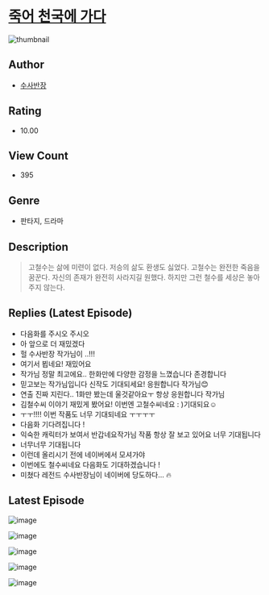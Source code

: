 # [죽어 천국에 가다](https://comic.naver.com/bestChallenge/list?titleId=810198)
![thumbnail](https://image-comic.pstatic.net/user_contents_data/challenge_comic/2023/05/23/184951/upload_3559313075765404514_480x623.jpeg)

## Author
- [수사반장](https://comic.naver.com/artistTitle?id=184951)

## Rating
- 10.00

## View Count
- 395

## Genre
- 판타지, 드라마

## Description
> 고철수는 삶에 미련이 없다. 저승의 삶도 환생도 싫었다. 고철수는 완전한 죽음을 꿈꾼다. 자신의 존재가 완전히 사라지길 원했다. 하지만 그런 철수를 세상은 놓아주지 않는다.

## Replies (Latest Episode)
- 다음화를 주시오 주시오
- 아 앞으로 더 재밌겠다
- 헐 수사반장 작가님이 ..!!!
- 여기서 뵙네요! 재밌어요
- 작가님 정말 최고에요.. 한화만에 다양한 감정을 느꼈습니다 존경합니다
- 믿고보는 작가님입니다 신작도 기대되세요! 응원합니다 작가님😊
- 연출 진짜 지린다.. 1화만 봤는데 울것같아요ㅜ 항상 응원합니다 작가님
- 김철수씨 이야기 재밌게 봤어요! 이번엔 고철수씨네요 : )기대되요☺️
- ㅜㅜ!!!! 이번 작품도 너무 기대되네요 ㅜㅜㅜㅜ
- 다음화 기다려집니다 !
- 익숙한 캐릭터가 보여서 반갑네요작가님 작품 항상 잘 보고 있어요 너무 기대됩니다
- 너무너무 기대됩니다
- 이런데 올리시기 전에 네이버에서 모셔가야
- 이번에도 철수씨네요 다음화도 기대하겠습니다 !
- 미쳤다 레전드 수사반장님이 네이버에 당도하다... 🔥

## Latest Episode
![image](https://image-comic.pstatic.net/user_contents_data/challenge_comic/2023/05/23/184951/upload_7233169349902808929.jpeg)

![image](https://image-comic.pstatic.net/user_contents_data/challenge_comic/2023/05/23/184951/upload_3545287507819520817.jpeg)

![image](https://image-comic.pstatic.net/user_contents_data/challenge_comic/2023/05/23/184951/upload_4134921525396910385.jpeg)

![image](https://image-comic.pstatic.net/user_contents_data/challenge_comic/2023/05/23/184951/upload_7149803479881692516.jpeg)

![image](https://image-comic.pstatic.net/user_contents_data/challenge_comic/2023/05/23/184951/upload_4121417297794971698.jpeg)
